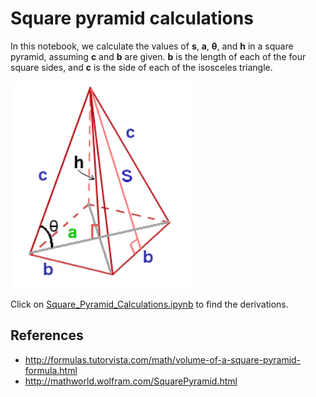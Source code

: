 # Square pyramid calculations

In this notebook, we calculate the values of <b>s</b>, <b>a</b>, <b>&#952;</b>, and <b>h</b> in a square pyramid, assuming <b>c</b> and <b>b</b> are given. <b>b</b> is the length of each of the four square sides, and <b>c</b> is the side of each of the isosceles triangle.

<img src="https://github.com/frogstar-world-b/square_pyramid/blob/master/square_base_pyramid.png" width="290">

Click on [Square_Pyramid_Calculations.ipynb](https://github.com/frogstar-world-b/square_pyramid/blob/master/Square_Pyramid_Calculations.ipynb) to find the derivations.

## References
* http://formulas.tutorvista.com/math/volume-of-a-square-pyramid-formula.html
* http://mathworld.wolfram.com/SquarePyramid.html

